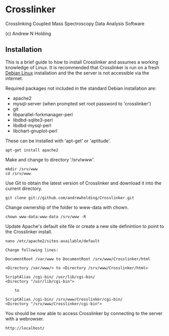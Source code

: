 Crosslinker
===========

Crosslinking Coupled Mass Spectroscopy Data Analysis Software

(c) Andrew N Holding

Installation
------------

This is a brief guide to how to install Crosslinker and assumes a working knowledge of Linux. It is recommended that Crosslinker is run on a fresh [Debian Linux](http://debian.org) installation and the the server is not accessible via the internet. 

Required packages not included in the standard Debian installation are:

* apache2
* mysql-server (when prompted set root password to 'crosslinker')
* git
* libparallel-forkmanager-perl
* libdbd-sqlite3-perl
* libdbd-mysql-perl
* libchart-gnuplot-perl

These can be installed with 'apt-get' or 'aptitude'.

	apt-get install apache2 

Make and change to directory '/srv/www'. 

	mkdir /srv/www
	cd /srv/www

Use Git to obtain the latest version of Crosslinker and download it into the current directory. 

	git clone git://github.com/andrewholding/Crosslinker.git

Change ownership of the folder to www-data with chown.

	chown www-data:www-data /srv/www -R

Update Apache's default site file or create a new site definintion to point to the Crosslinker install.

	nano /etc/apache2/sites-available/default

	Change following lines:

	DocumentRoot /var/www to DocumentRoot /srv/www/Crosslinker/html

	<Directory /var/www/> to <Directory /srv/www/Crosslinker/html>

 	ScriptAlias /cgi-bin/ /usr/lib/cgi-bin/
 	<Directory "/usr/lib/cgi-bin">
 	
		to		

	ScriptAlias /cgi-bin/ /srv/www/Crosslinker/cgi-bin/
 	<Directory "/srv/www/Crosslinker/cgi-bin">


You should be now able to access Crosslinker by connecting to the server with a webrowser.

	http://localhost/
